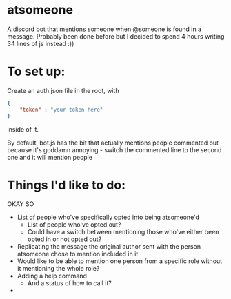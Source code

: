 # atsomeone
A discord bot that mentions someone when @someone is found in a message. Probably been done before but I decided to spend 4 hours writing 34 lines of js instead :))

# To set up:
Create an auth.json file in the root, with
```json
{
    "token" : "your token here"
}
```
inside of it.

By default, bot.js has the bit that actually mentions people commented out because it's goddamn annoying - switch the commented line to the second one and it will mention people

# Things I'd like to do:
OKAY SO
- List of people who've specifically opted into being atsomeone'd
    - List of people who've opted out?
    - Could have a switch between mentioning those who've either been opted in or not opted out?
- Replicating the message the original author sent with the person atsomeone chose to mention included in it
- Would like to be able to mention one person from a specific role without it mentioning the whole role?
- Adding a help command
    - And a status of how to call it?
- 

